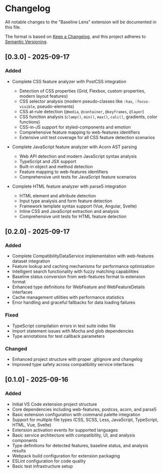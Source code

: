 # Changelog

All notable changes to the "Baseline Lens" extension will be documented in this file.

The format is based on [Keep a Changelog](https://keepachangelog.com/en/1.0.0/),
and this project adheres to [Semantic Versioning](https://semver.org/spec/v2.0.0.html).

## [0.3.0] - 2025-09-17

### Added
- Complete CSS feature analyzer with PostCSS integration
  - Detection of CSS properties (Grid, Flexbox, custom properties, modern layout features)
  - CSS selector analysis (modern pseudo-classes like `:has`, `:focus-visible`, pseudo-elements)
  - CSS at-rule detection (`@media`, `@container`, `@keyframes`, `@layer`)
  - CSS function analysis (`clamp()`, `min()`, `max()`, `calc()`, gradients, color functions)
  - CSS-in-JS support for styled-components and emotion
  - Comprehensive feature mapping to web-features identifiers
  - Extensive unit test coverage for all CSS feature detection scenarios

- Complete JavaScript feature analyzer with Acorn AST parsing
  - Web API detection and modern JavaScript syntax analysis
  - TypeScript and JSX support
  - Built-in object and method detection
  - Feature mapping to web-features identifiers
  - Comprehensive unit tests for JavaScript feature scenarios

- Complete HTML feature analyzer with parse5 integration
  - HTML element and attribute detection
  - Input type analysis and form feature detection
  - Framework template syntax support (Vue, Angular, Svelte)
  - Inline CSS and JavaScript extraction and analysis
  - Comprehensive unit tests for HTML feature detection

## [0.2.0] - 2025-09-17

### Added
- Complete CompatibilityDataService implementation with web-features dataset integration
- Feature lookup and caching mechanisms for performance optimization
- Intelligent search functionality with fuzzy matching capabilities
- Baseline status conversion from web-features format to extension format
- Enhanced type definitions for WebFeature and WebFeatureDetails interfaces
- Cache management utilities with performance statistics
- Error handling and graceful fallbacks for data loading failures

### Fixed
- TypeScript compilation errors in test suite index file
- Import statement issues with Mocha and glob dependencies
- Type annotations for test callback parameters

### Changed
- Enhanced project structure with proper .gitignore and changelog
- Improved type safety across compatibility service interfaces

## [0.1.0] - 2025-09-16

### Added
- Initial VS Code extension project structure
- Core dependencies including web-features, postcss, acorn, and parse5
- Basic extension configuration with command palette integration
- Support for multiple file types (CSS, SCSS, Less, JavaScript, TypeScript, HTML, Vue, Svelte)
- Extension activation events for supported languages
- Basic service architecture with compatibility, UI, and analysis components
- Type definitions for detected features, baseline status, and analysis results
- Webpack build configuration for extension packaging
- ESLint configuration for code quality
- Basic test infrastructure setup